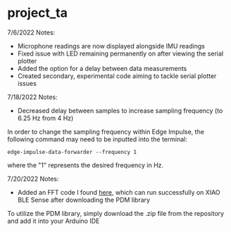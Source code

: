 # project_ta

7/6/2022 Notes:
- Microphone readings are now displayed alongside IMU readings
- Fixed issue with LED remaining permanently on after viewing the serial plotter
- Added the option for a delay between data measurements
- Created secondary, experimental code aiming to tackle serial plotter issues

7/18/2022 Notes:
- Decreased delay between samples to increase sampling frequency (to 6.25 Hz from 4 Hz)

In order to change the sampling frequency within Edge Impulse, the following command may need to be inputted into the terminal:
```
edge-impulse-data-forwarder --frequency 1
```
where the "1" represents the desired frequency in Hz.

7/20/2022 Notes:
- Added an FFT code I found [here](https://1littleendian.medium.com/the-late-night-tinkering-projects-10-fun-with-fourier-a72b358229b3), which can run successfully on XIAO BLE Sense after downloading the PDM library

To utilize the PDM library, simply download the .zip file from the repository and add it into your Arduino IDE


